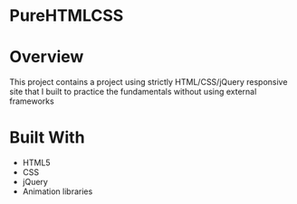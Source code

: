 # PureHTMLCSS

# Overview

This project contains a project using strictly HTML/CSS/jQuery responsive site that I built to practice the fundamentals without using external frameworks 


# Built With

- HTML5
- CSS
- jQuery
- Animation libraries 
